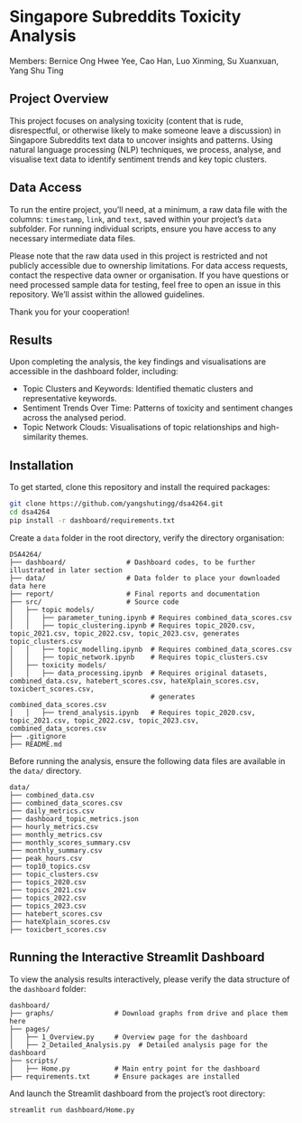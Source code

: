 # Singapore Subreddits Toxicity Analysis  
Members: Bernice Ong Hwee Yee, Cao Han, Luo Xinming, Su Xuanxuan, Yang Shu Ting

## Project Overview
This project focuses on analysing toxicity (content that is rude, disrespectful, or otherwise likely to make someone leave a discussion) in Singapore Subreddits text data to uncover insights and patterns. Using natural language processing (NLP) techniques, we process, analyse, and visualise text data to identify sentiment trends and key topic clusters.

## Data Access
To run the entire project, you’ll need, at a minimum, a raw data file with the columns: `timestamp`, `link`, and `text`, saved within your project’s `data` subfolder. For running individual scripts, ensure you have access to any necessary intermediate data files.

Please note that the raw data used in this project is restricted and not publicly accessible due to ownership limitations. For data access requests, contact the respective data owner or organisation. If you have questions or need processed sample data for testing, feel free to open an issue in this repository. We’ll assist within the allowed guidelines.

Thank you for your cooperation!

## Results
Upon completing the analysis, the key findings and visualisations are accessible in the dashboard folder, including:

- Topic Clusters and Keywords: Identified thematic clusters and representative keywords.
- Sentiment Trends Over Time: Patterns of toxicity and sentiment changes across the analysed period.
- Topic Network Clouds: Visualisations of topic relationships and high-similarity themes.

## Installation
To get started, clone this repository and install the required packages:

```bash
git clone https://github.com/yangshutingg/dsa4264.git
cd dsa4264
pip install -r dashboard/requirements.txt
```
Create a `data` folder in the root directory, verify the directory organisation:

```plaintext
DSA4264/
├── dashboard/               # Dashboard codes, to be further illustrated in later section
├── data/                    # Data folder to place your downloaded data here
├── report/                  # Final reports and documentation
├── src/                     # Source code 
│   ├── topic models/
│   │   ├── parameter_tuning.ipynb # Requires combined_data_scores.csv
│   │   ├── topic_clustering.ipynb # Requires topic_2020.csv, topic_2021.csv, topic_2022.csv, topic_2023.csv, generates topic_clusters.csv
│   │   ├── topic_modelling.ipynb  # Requires combined_data_scores.csv
│   │   ├── topic_network.ipynb    # Requires topic_clusters.csv
│   ├── toxicity models/
│   │   ├── data_processing.ipynb  # Requires original datasets, combined_data.csv, hatebert_scores.csv, hateXplain_scores.csv, toxicbert_scores.csv,
                                   # generates combined_data_scores.csv
│   │   ├── trend_analysis.ipynb   # Requires topic_2020.csv, topic_2021.csv, topic_2022.csv, topic_2023.csv, combined_data_scores.csv
├── .gitignore              
├── README.md                
```
Before running the analysis, ensure the following data files are available in the `data/` directory.

```plaintext
data/
├── combined_data.csv
├── combined_data_scores.csv
├── daily_metrics.csv
├── dashboard_topic_metrics.json
├── hourly_metrics.csv
├── monthly_metrics.csv
├── monthly_scores_summary.csv
├── monthly_summary.csv
├── peak_hours.csv
├── top10_topics.csv
├── topic_clusters.csv
├── topics_2020.csv
├── topics_2021.csv
├── topics_2022.csv
├── topics_2023.csv
├── hatebert_scores.csv
├── hateXplain_scores.csv
├── toxicbert_scores.csv
```
## Running the Interactive Streamlit Dashboard

To view the analysis results interactively, please verify the data structure of the `dashboard` folder:

```plaintext
dashboard/
├── graphs/               # Download graphs from drive and place them here
├── pages/
│   ├── 1_Overview.py     # Overview page for the dashboard
│   ├── 2_Detailed_Analysis.py  # Detailed analysis page for the dashboard
├── scripts/
│   ├── Home.py           # Main entry point for the dashboard
├── requirements.txt      # Ensure packages are installed
```

And launch the Streamlit dashboard from the project’s root directory:

```bash
streamlit run dashboard/Home.py
```
